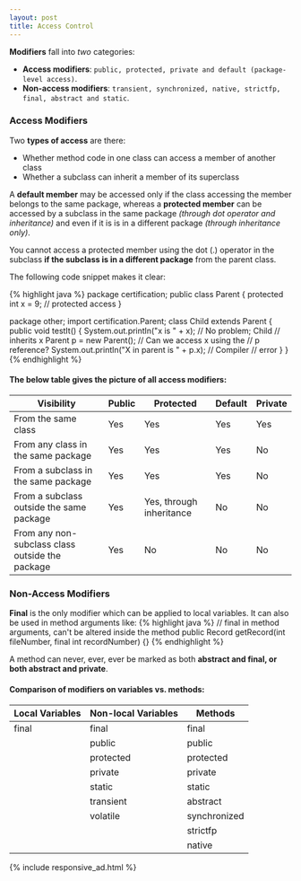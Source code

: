 ```yaml
---
layout: post
title: Access Control
---
```


__Modifiers__ fall into _two_ categories:

* __Access modifiers__: `public, protected, private and default (package-level access)`.
* __Non-access modifiers__: `transient, synchronized, native, strictfp, final, abstract and static`.

### Access Modifiers

Two __types of access__ are there:

* Whether method code in one class can access a member of another class
* Whether a subclass can inherit a member of its superclass

A **default member** may be accessed only if the class accessing the member belongs to the same package,
whereas a **protected member** can be accessed by a subclass in the same package _(through dot operator and inheritance)_ and even if it is
is in a different package _(through inheritance only)_.

You cannot access a protected member using the dot (.) operator in the
subclass **if the subclass is in a different package** from the parent class.

The following code snippet makes it clear:

{% highlight java %}
package certification;
public class Parent {
    protected int x = 9; // protected access
}

package other;
import certification.Parent;
class Child extends Parent {
    public void testIt() {
        System.out.println("x is " + x); // No problem; Child
                                         // inherits x
        Parent p = new Parent(); // Can we access x using the
                                 // p reference?
        System.out.println("X in parent is " + p.x); // Compiler
                                                     // error
    }
}
{% endhighlight %}

#### The below table gives the picture of all access modifiers:

Visibility                                        | Public   | Protected                        | Default   | Private
------------------------------------------------- | -------- | -------------------------------- | --------- | ---------
From the same class                               |  Yes     |  Yes                             |  Yes      |  Yes
From any class in the same package                |  Yes     |  Yes                             |  Yes      |  No
From a subclass in the same package               |  Yes     |  Yes                             |  Yes      |  No
From a subclass outside the same package          |  Yes     |  Yes, through inheritance        |  No       |  No
From any non-subclass class outside the package   |  Yes     |  No                              |  No       |  No

### Non-Access Modifiers

**Final** is the only modifier which can be applied to local variables. It can also be used in method arguments like:
{% highlight java %}
// final in method arguments, can't be altered inside the method
public Record getRecord(int fileNumber, final int recordNumber) {}
{% endhighlight %}

A method can never, ever, ever be marked as both **abstract and final, or both abstract and private**.

#### Comparison of modifiers on variables vs. methods:

Local Variables    |  Non-local Variables    | Methods
------------------ | ----------------------- | --------
final              |       final             |   final
                   |      public             |   public
                   |       protected         |    protected
                   |       private           |    private
                   |       static            |   static
                   |       transient         |    abstract
                   |       volatile          |    synchronized
                   |                         |    strictfp
                   |                         |    native

{% include responsive_ad.html %}

